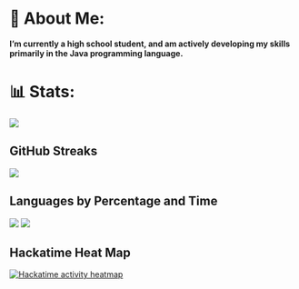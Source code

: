 # 💫 About Me:
**I’m currently a high school student, and am actively developing my skills primarily in the Java programming language.**

<!--**Working at [@hackclub](https://github.com/hackclub)**!-->
<!--
# 💻 Tech Stack:
![Java](https://img.shields.io/badge/java-%23ED8B00.svg?style=for-the-badge&logo=openjdk&logoColor=white) ![Raspberry Pi](https://img.shields.io/badge/-Raspberry_Pi-C51A4A?style=for-the-badge&logo=Raspberry-Pi) ![Cloudflare](https://img.shields.io/badge/Cloudflare-F38020?style=for-the-badge&logo=Cloudflare&logoColor=white) ![Figma](https://img.shields.io/badge/figma-%23F24E1E.svg?style=for-the-badge&logo=figma&logoColor=white) ![Gimp](https://img.shields.io/badge/Gimp-657D8B?style=for-the-badge&logo=gimp&logoColor=FFFFFF) ![CSS3](https://img.shields.io/badge/css3-%231572B6.svg?style=for-the-badge&logo=css3&logoColor=white) ![HTML5](https://img.shields.io/badge/html5-%23E34F26.svg?style=for-the-badge&logo=html5&logoColor=white) ![Java](https://img.shields.io/badge/java-%23ED8B00.svg?style=for-the-badge&logo=openjdk&logoColor=white) ![JavaScript](https://img.shields.io/badge/javascript-%23323330.svg?style=for-the-badge&logo=javascript&logoColor=%23F7DF1E) ![Markdown](https://img.shields.io/badge/markdown-%23000000.svg?style=for-the-badge&logo=markdown&logoColor=white) ![Python](https://img.shields.io/badge/python-3670A0?style=for-the-badge&logo=python&logoColor=ffdd54) ![MySQL](https://img.shields.io/badge/mysql-4479A1.svg?style=for-the-badge&logo=mysql&logoColor=white) ![Aseprite](https://img.shields.io/badge/Aseprite-FFFFFF?style=for-the-badge&logo=Aseprite&logoColor=#7D929E) ![Krita](https://img.shields.io/badge/Krita-203759?style=for-the-badge&logo=krita&logoColor=EEF37B) ![GitHub](https://img.shields.io/badge/github-%23121011.svg?style=for-the-badge&logo=github&logoColor=white) ![Prettier](https://img.shields.io/badge/prettier-%23F7B93E.svg?style=for-the-badge&logo=prettier&logoColor=black) ![TOR](https://img.shields.io/badge/tor-%237E4798.svg?style=for-the-badge&logo=tor-project&logoColor=white) ![Gradle](https://img.shields.io/badge/Gradle-02303A.svg?style=for-the-badge&logo=Gradle&logoColor=white) ![Xbox](https://img.shields.io/badge/xbox-%23107C10.svg?style=for-the-badge&logo=xbox&logoColor=white) ![Zigbee](https://img.shields.io/badge/zigbee-%23EB0443.svg?style=for-the-badge&logo=zigbee&logoColor=white) ![Itch.io](https://img.shields.io/badge/Itch-%23FF0B34.svg?style=for-the-badge&logo=Itch.io&logoColor=white)
-->
# 📊 Stats:
![](https://komarev.com/ghpvc/?username=Bluelightning26&color=blue&label=Profile%20Views&base=0&abbreviated=true)
## GitHub Streaks
![](https://github-readme-streak-stats.herokuapp.com/?user=bluelightning26&theme=dark&hide_border=false)<br/>
## Languages by Percentage and Time
![](https://github-readme-stats.vercel.app/api/top-langs/?username=bluelightning26&theme=dark&hide_border=false&include_all_commits=true&count_private=false&layout=compact)
![](https://github-readme-stats.hackclub.dev/api/wakatime?username=31&api_domain=hackatime.hackclub.com&theme=dark&custom_title=Hackatime+Stats&layout=compact&cache_seconds=0&langs_count=14)


## Hackatime Heat Map
<a href="https://heatmap.shymike.dev?id=31&timezone=America%2FNew_York&ranges=40%2C20%2C5&standalone=true" title="Click to view detailed data for each day!">
    <picture>
        <source media="(prefers-color-scheme: dark)" srcset="https://heatmap.shymike.dev?id=31&timezone=America%2FNew_York&ranges=40%2C20%2C5&theme=dark">
        <img alt="Hackatime activity heatmap" src="https://heatmap.shymike.dev?id=31&timezone=America%2FNew_York&ranges=40%2C20%2C5&theme=light">
    </picture>
</a>
<!-- Proudly created with GPRM ( https://gprm.itsvg.in ) -->
<!-- :) I generated this using the link above, while it is a bit buggy, 100% would recommend as I really like it -->
